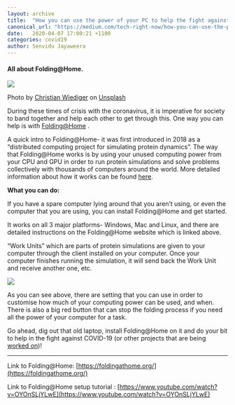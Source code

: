 ```yaml
---
layout: archive
title:  "How you can use the power of your PC to help the fight against COVID-19"
canonical_url: "https://medium.com/tech-right-now/how-you-can-use-the-power-of-your-pc-to-help-the-fight-against-covid-19-b3d09fdd0320"
date:   2020-04-07 17:00:21 +1100
categories: covid19
author: Senvidu Jayaweera
---
```

#### All about Folding@Home.

![](https://cdn-images-1.medium.com/max/800/0*w2RWj3sbPYTXA4ub)

Photo by [Christian Wiediger](https://unsplash.com/@christianw?utm_source=medium&utm_medium=referral) on [Unsplash](https://unsplash.com?utm_source=medium&utm_medium=referral)

During these times of crisis with the coronavirus, it is imperative for society to band together and help each other to get through this. One way you can help is with [Folding@Home](https://foldingathome.org/) .

A quick intro to Folding@Home- it was first introduced in 2018 as a “distributed computing project for simulating protein dynamics”. The way that Folding@Home works is by using your unused computing power from your CPU and GPU in order to run protein simulations and solve problems collectively with thousands of computers around the world. More detailed information about how it works can be found [here](https://foldingathome.org/support/faq/project-details/).

**What you can do:**

If you have a spare computer lying around that you aren’t using, or even the computer that you are using, you can install Folding@Home and get started.

It works on all 3 major platforms- Windows, Mac and Linux, and there are detailed instructions on the Folding@Home website which is linked above.

“Work Units” which are parts of protein simulations are given to your computer through the client installed on your computer. Once your computer finishes running the simulation, it will send back the Work Unit and receive another one, etc.

![](https://cdn-images-1.medium.com/max/800/1*QwU5SEXHyTDuYXJhXJLdOw.jpeg)

As you can see above, there are setting that you can use in order to customise how much of your computing power can be used, and when. There is also a big red button that can stop the folding process if you need all the power of your computer for a task.

Go ahead, dig out that old laptop, install Folding@Home on it and do your bit to help in the fight against COVID-19 (or other projects that are being [worked on](https://foldingathome.org/start-folding/))!

---

Link to Folding@Home: [https://foldingathome.org/](https://foldingathome.org/)

Link to Folding@Home setup tutorial : [https://www.youtube.com/watch?v=OYOnSLjYLwE](https://www.youtube.com/watch?v=OYOnSLjYLwE)
